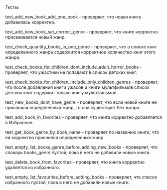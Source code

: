 Тесты:

test_add_new_book_add_one_book - проверяет, что новая книга добавилась корректно. 


test_add_new_book_set_correct_genre - проверяет, что книге корректно присваивается новый жанр.


test_check_quantity_books_in_one_genre - проверяет, что в списке книг определенного жанра содержится корректное количество книг этого жанра.  


test_check_books_for_children_dont_include_adult_horror_books - проверяет, что ужастики не попадают в список детских книг.


test_check_books_for_children_include_only_children_genres - проверяет, что после добавления книги ужасов и книги мультфильмов список детских книг содержит только книгу мультфильмов.


test_new_books_dont_have_genre - проверяет, что если новой книге не присвоили определенный жанр, то она существует без жанра.


test_add_book_in_favorites - проверяет, что книга корректно добавляется в Избранное.


test_get_book_genre_by_book_name - проверяет по названию книги, что ей корректно приснился определенный жанр.


test_empty_list_books_genre_before_adding_new_books - проверяет, что словарь books_genre пустой, пока в него не добавили новые книги. 


test_delete_book_from_favorites - проверяет, что книга корректно удаляется из избранного.


test_empty_list_favourites_before_adding_books - проверяет, что список избранного пустой, пока в него не добавили новые книги.